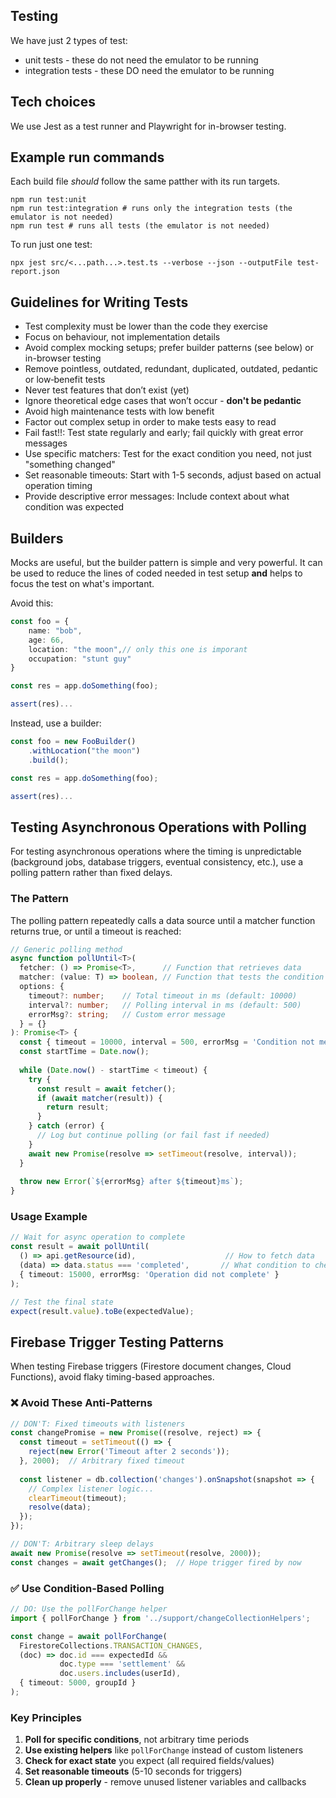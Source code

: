 ## Testing

We have just 2 types of test:

- unit tests - these do not need the emulator to be running
- integration tests - these DO need the emulator to be running

## Tech choices 

We use Jest as a test runner and Playwright for in-browser testing.

## Example run commands

Each build file _should_ follow the same patther with its run targets. 

```
npm run test:unit
npm run test:integration # runs only the integration tests (the emulator is not needed) 
npm run test # runs all tests (the emulator is not needed) 
```

To run just one test:

```shell
npx jest src/<...path...>.test.ts --verbose --json --outputFile test-report.json 
```

## Guidelines for Writing Tests

- Test complexity must be lower than the code they exercise
- Focus on behaviour, not implementation details
- Avoid complex mocking setups; prefer builder patterns (see below) or in-browser testing
- Remove pointless, outdated, redundant, duplicated, outdated, pedantic or low‑benefit tests
- Never test features that don’t exist (yet)
- Ignore theoretical edge cases that won’t occur - **don't be pedantic**
- Avoid high maintenance tests with low benefit
- Factor out complex setup in order to make tests easy to read
- Fail fast!!: Test state regularly and early; fail quickly with great error messages
- Use specific matchers: Test for the exact condition you need, not just "something changed"
- Set reasonable timeouts: Start with 1-5 seconds, adjust based on actual operation timing
- Provide descriptive error messages: Include context about what condition was expected

## Builders

Mocks are useful, but the builder pattern is simple and very powerful. It can be used to reduce the lines of coded needed in test setup **and** helps to focus the test on what's important.

Avoid this:

```typescript
const foo = {
    name: "bob",
    age: 66,
    location: "the moon",// only this one is imporant
    occupation: "stunt guy"
}

const res = app.doSomething(foo);

assert(res)...
```

Instead, use a builder:
```typescript
const foo = new FooBuilder()
    .withLocation("the moon")
    .build();

const res = app.doSomething(foo);

assert(res)...
```

## Testing Asynchronous Operations with Polling

For testing asynchronous operations where the timing is unpredictable (background jobs, database triggers, eventual consistency, etc.), use a polling pattern rather than fixed delays.

### The Pattern

The polling pattern repeatedly calls a data source until a matcher function returns true, or until a timeout is reached:

```typescript
// Generic polling method
async function pollUntil<T>(
  fetcher: () => Promise<T>,      // Function that retrieves data
  matcher: (value: T) => boolean, // Function that tests the condition
  options: {
    timeout?: number;    // Total timeout in ms (default: 10000)
    interval?: number;   // Polling interval in ms (default: 500)
    errorMsg?: string;   // Custom error message
  } = {}
): Promise<T> {
  const { timeout = 10000, interval = 500, errorMsg = 'Condition not met' } = options;
  const startTime = Date.now();
  
  while (Date.now() - startTime < timeout) {
    try {
      const result = await fetcher();
      if (await matcher(result)) {
        return result;
      }
    } catch (error) {
      // Log but continue polling (or fail fast if needed)
    }
    await new Promise(resolve => setTimeout(resolve, interval));
  }
  
  throw new Error(`${errorMsg} after ${timeout}ms`);
}
```

### Usage Example

```typescript
// Wait for async operation to complete
const result = await pollUntil(
  () => api.getResource(id),                    // How to fetch data
  (data) => data.status === 'completed',       // What condition to check
  { timeout: 15000, errorMsg: 'Operation did not complete' }
);

// Test the final state
expect(result.value).toBe(expectedValue);
```

## Firebase Trigger Testing Patterns

When testing Firebase triggers (Firestore document changes, Cloud Functions), avoid flaky timing-based approaches.

### ❌ Avoid These Anti-Patterns

```typescript
// DON'T: Fixed timeouts with listeners
const changePromise = new Promise((resolve, reject) => {
  const timeout = setTimeout(() => {
    reject(new Error('Timeout after 2 seconds'));
  }, 2000);  // Arbitrary fixed timeout
  
  const listener = db.collection('changes').onSnapshot(snapshot => {
    // Complex listener logic...
    clearTimeout(timeout);
    resolve(data);
  });
});
```

```typescript
// DON'T: Arbitrary sleep delays
await new Promise(resolve => setTimeout(resolve, 2000));
const changes = await getChanges();  // Hope trigger fired by now
```

### ✅ Use Condition-Based Polling

```typescript
// DO: Use the pollForChange helper
import { pollForChange } from '../support/changeCollectionHelpers';

const change = await pollForChange(
  FirestoreCollections.TRANSACTION_CHANGES,
  (doc) => doc.id === expectedId && 
           doc.type === 'settlement' &&
           doc.users.includes(userId),
  { timeout: 5000, groupId }
);
```

### Key Principles

1. **Poll for specific conditions**, not arbitrary time periods
2. **Use existing helpers** like `pollForChange` instead of custom listeners
3. **Check for exact state** you expect (all required fields/values)
4. **Set reasonable timeouts** (5-10 seconds for triggers)
5. **Clean up properly** - remove unused listener variables and callbacks

